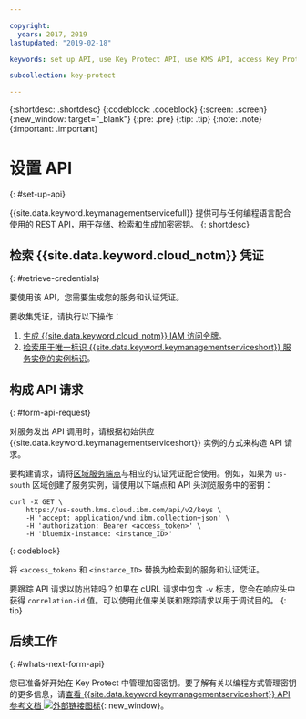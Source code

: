 ```yaml
---

copyright:
  years: 2017, 2019
lastupdated: "2019-02-18"

keywords: set up API, use Key Protect API, use KMS API, access Key Protect API, access KMS API

subcollection: key-protect

---
```


{:shortdesc: .shortdesc}
{:codeblock: .codeblock}
{:screen: .screen}
{:new_window: target="_blank"}
{:pre: .pre}
{:tip: .tip}
{:note: .note}
{:important: .important}

# 设置 API
{: #set-up-api}

{{site.data.keyword.keymanagementservicefull}} 提供可与任何编程语言配合使用的 REST API，用于存储、检索和生成加密密钥。
{: shortdesc}

## 检索 {{site.data.keyword.cloud_notm}} 凭证
{: #retrieve-credentials}

要使用该 API，您需要生成您的服务和认证凭证。 

要收集凭证，请执行以下操作：

1. [生成 {{site.data.keyword.cloud_notm}} IAM 访问令牌](/docs/services/key-protect?topic=key-protect-retrieve-access-token)。
2. [检索用于唯一标识 {{site.data.keyword.keymanagementserviceshort}} 服务实例的实例标识](/docs/services/key-protect?topic=key-protect-retrieve-instance-ID)。

## 构成 API 请求
{: #form-api-request}

对服务发出 API 调用时，请根据初始供应 {{site.data.keyword.keymanagementserviceshort}} 实例的方式来构造 API 请求。 

要构建请求，请将[区域服务端点](/docs/services/key-protect?topic=key-protect-regions)与相应的认证凭证配合使用。例如，如果为 `us-south` 区域创建了服务实例，请使用以下端点和 API 头浏览服务中的密钥：

```cURL
curl -X GET \
    https://us-south.kms.cloud.ibm.com/api/v2/keys \
    -H 'accept: application/vnd.ibm.collection+json' \
    -H 'authorization: Bearer <access_token>' \
    -H 'bluemix-instance: <instance_ID>'
```
{: codeblock} 

将 `<access_token>` 和 `<instance_ID>` 替换为检索到的服务和认证凭证。

要跟踪 API 请求以防出错吗？如果在 cURL 请求中包含 `-v` 标志，您会在响应头中获得 `correlation-id` 值。可以使用此值来关联和跟踪请求以用于调试目的。
{: tip} 

## 后续工作
{: #whats-next-form-api}

您已准备好开始在 Key Protect 中管理加密密钥。要了解有关以编程方式管理密钥的更多信息，请[查看 {{site.data.keyword.keymanagementserviceshort}} API 参考文档 ![外部链接图标](../../icons/launch-glyph.svg "外部链接图标")](https://{DomainName}/apidocs/key-protect){: new_window}。
